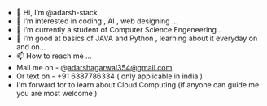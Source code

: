 - 👋 Hi, I’m @adarsh-stack
- 👀 I’m interested in coding , AI , web designing ...
- 🌱 I’m currently a student of Computer Science Engeneering...
- 💞️ I’m good at basics of JAVA and Python , learning about it everyday on and on...
- 📫 How to reach me ...
- Mail me on - @adarshagarwal354@gmail.com
- Or text on - +91 6387786334 ( only applicable in india )
- I'm forward for to learn about Cloud Computing (if anyone can guide me you are most welcome ) 

<!---
adarsh-stack/adarsh-stack is a ✨ special ✨ repository because its `README.md` (this file) appears on your GitHub profile.
You can click the Preview link to take a look at your changes.
--->
